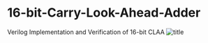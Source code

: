 # 16-bit-Carry-Look-Ahead-Adder
Verilog Implementation and Verification of 16-bit CLAA 
![title](https://user-images.githubusercontent.com/46491841/107283099-fa1aba80-6a6c-11eb-95bf-25f2b8aae307.jpg)

